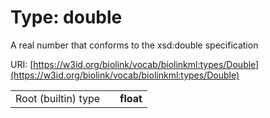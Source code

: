 
# Type: double


A real number that conforms to the xsd:double specification

URI: [https://w3id.org/biolink/vocab/biolinkml:types/Double](https://w3id.org/biolink/vocab/biolinkml:types/Double)

|  |  |  |
| --- | --- | --- |
| Root (builtin) type | | **float** |
